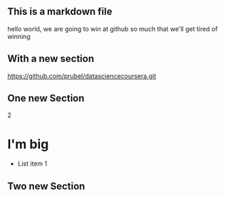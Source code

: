 ## This is a markdown file
hello world, we are going to win at github so much that we'll get tired of winning

## With a new section

https://github.com/prubel/datasciencecoursera.git


## One new Section

2

# I'm big
* List item 1

## Two new Section

<fill me in also>